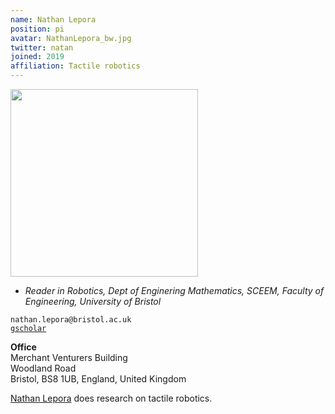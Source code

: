 ```yaml
---
name: Nathan Lepora
position: pi
avatar: NathanLepora_bw.jpg
twitter: natan
joined: 2019
affiliation: Tactile robotics
---
```


<a href="http://www.lepora.com"><img width="300" src="{{site.baseurl}}/images/people/{{page.avatar}}"><a>

- _Reader in Robotics, Dept of Enginering Mathematics, SCEEM, Faculty of Engineering, University of Bristol_<br>

<i class="fa fa-envelope-o"></i> `nathan.lepora@bristol.ac.uk`<br>
<i class="fa fa-book"></i> <a href="https://scholar.google.co.uk/citations?user=wXBaj7MAAAAJ&hl=en">`gscholar`</a>

**Office**<br>
Merchant Venturers Building<br>
Woodland Road<br>
Bristol, BS8 1UB, England, United Kingdom<br>

[Nathan Lepora](http://www.lepora.com) does research on tactile robotics.
